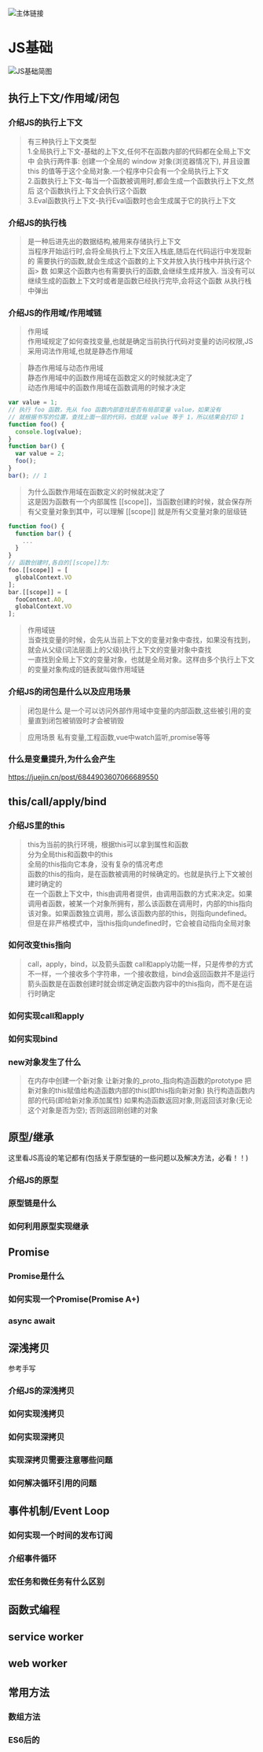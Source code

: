 ![主体链接](https://juejin.cn/post/6844904116339261447#heading-1)

# JS基础

![JS基础简图](https://gitee.com/M-cheng-web/map-storage/raw/master/vue-img/71e30bdc18b44272b5fa0e16b9c3f2e8_tplv-k3u1fbpfcp-watermark.webp)

## 执行上下文/作用域/闭包
### 介绍JS的执行上下文
> 有三种执行上下文类型<br>
> 1.全局执行上下文-基础的上下文,任何不在函数内部的代码都在全局上下文中 会执行两件事: 创建一个全局的 window 对象(浏览器情况下), 并且设置this 的值等于这个全局对象.一个程序中只会有一个全局执行上下文<br>
> 2.函数执行上下文-每当一个函数被调用时,都会生成一个函数执行上下文,然后 这个函数执行上下文会执行这个函数<br>
> 3.Eval函数执行上下文-执行Eval函数时也会生成属于它的执行上下文
### 介绍JS的执行栈
> 是一种后进先出的数据结构,被用来存储执行上下文<br>
> 当程序开始运行时,会将全局执行上下文压入栈底,随后在代码运行中发现新的 需要执行的函数,就会生成这个函数的上下文并放入执行栈中并执行这个函> 数 如果这个函数内也有需要执行的函数,会继续生成并放入. 当没有可以继续生成的函数上下文时或者是函数已经执行完毕,会将这个函数 从执行栈中弹出
### 介绍JS的作用域/作用域链
> 作用域<br>
> 作用域规定了如何查找变量,也就是确定当前执行代码对变量的访问权限,JS采用词法作用域,也就是静态作用域

> 静态作用域与动态作用域<br>
> 静态作用域中的函数作用域在函数定义的时候就决定了<br>
> 动态作用域中的函数作用域在函数调用的时候才决定
``` js
var value = 1;
// 执行 foo 函数，先从 foo 函数内部查找是否有局部变量 value，如果没有
// 就根据书写的位置，查找上面一层的代码，也就是 value 等于 1，所以结果会打印 1
function foo() {
  console.log(value);
}
function bar() {
  var value = 2;
  foo();
}
bar(); // 1
```

> 为什么函数作用域在函数定义的时候就决定了<br>
> 这是因为函数有一个内部属性 [[scope]]，当函数创建的时候，就会保存所有父变量对象到其中，可以理解 [[scope]] 就是所有父变量对象的层级链
``` js
function foo() {
  function bar() {
    ...
  }
}
// 函数创建时,各自的[[scope]]为:
foo.[[scope]] = [
  globalContext.VO
];
bar.[[scope]] = [
  fooContext.AO,
  globalContext.VO
];
```

> 作用域链<br>
> 当查找变量的时候，会先从当前上下文的变量对象中查找，如果没有找到，就会从父级(词法层面上的父级)执行上下文的变量对象中查找<br>
> 一直找到全局上下文的变量对象，也就是全局对象。这样由多个执行上下文的变量对象构成的链表就叫做作用域链
### 介绍JS的闭包是什么以及应用场景
> 闭包是什么
> 是一个可以访问外部作用域中变量的内部函数,这些被引用的变量直到闭包被销毁时才会被销毁

> 应用场景
> 私有变量,工程函数,vue中watch监听,promise等等
### 什么是变量提升,为什么会产生
https://juejin.cn/post/6844903607066689550

## this/call/apply/bind
### 介绍JS里的this
> this为当前的执行环境，根据this可以拿到属性和函数<br>
> 分为全局this和函数中的this<br>
> 全局的this指向它本身，没有复杂的情况考虑<br>
> 函数的this的指向，是在函数被调用的时候确定的。也就是执行上下文被创建时确定的<br>
> 在一个函数上下文中，this由调用者提供，由调用函数的方式来决定。如果调用者函数，被某一个对象所拥有，那么该函数在调用时，内部的this指向该对象。如果函数独立调用，那么该函数内部的this，则指向undefined。但是在非严格模式中，当this指向undefined时，它会被自动指向全局对象

### 如何改变this指向
> call，apply，bind，以及箭头函数
> call和apply功能一样，只是传参的方式不一样，一个接收多个字符串，一个接收数组，bind会返回函数并不是运行
> 箭头函数是在函数创建时就会绑定确定函数内容中的this指向，而不是在运行时确定

### 如何实现call和apply
### 如何实现bind
### new对象发生了什么
> 在内存中创建一个新对象
> 让新对象的_proto_指向构造函数的prototype
> 把新对象的this赋值给构造函数内部的this(即this指向新对象)
> 执行构造函数内部的代码(即给新对象添加属性)
> 如果构造函数返回对象,则返回该对象(无论这个对象是否为空); 否则返回刚创建的对象

## 原型/继承
这里看JS高设的笔记都有(包括关于原型链的一些问题以及解决方法，必看！！)
### 介绍JS的原型
### 原型链是什么
### 如何利用原型实现继承

## Promise
### Promise是什么
### 如何实现一个Promise(Promise A+)
### async await

## 深浅拷贝
参考手写
### 介绍JS的深浅拷贝
### 如何实现浅拷贝
### 如何实现深拷贝
### 实现深拷贝需要注意哪些问题
### 如何解决循环引用的问题

## 事件机制/Event Loop
### 如何实现一个时间的发布订阅
### 介绍事件循环
### 宏任务和微任务有什么区别

## 函数式编程

## service worker

## web worker

## 常用方法
### 数组方法
### ES6后的